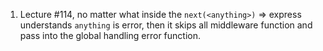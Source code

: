 1. Lecture #114, no matter what inside the `next(<anything>)` => express understands `anything` is error, then it skips all middleware function
    and pass into the global handling error function.